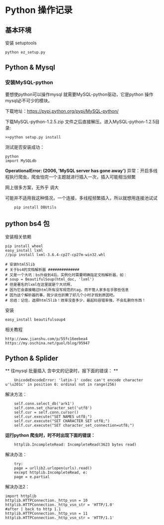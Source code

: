 # Python 操作记录

## 基本环境

安装 setuptools

	python ez_setup.py


## Python & Mysql

### 安装MySQL-python

要想使python可以操作mysql 就需要MySQL-python驱动，它是python 操作mysql必不可少的模块。

下载地址：https://pypi.python.org/pypi/MySQL-python/

下载MySQL-python-1.2.5.zip 文件之后直接解压。进入MySQL-python-1.2.5目录:

	>>python setup.py install

测试是否安装成功：

	python
	import MySQLdb

**OperationalError: (2006, 'MySQL server has gone away')**
异常：开启多线程执行爬虫，爬虫怕完一个主题就进行插入一次，插入可能相当频繁

网上很多方案，无外乎 调大

可能并不适用我这种情况，一个连接，多线程频繁插入，所以就想用连接池试试

		pip install DBUtils


## python  bs4 包

安装相关依赖

	pip install wheel
	easy_install lxml
	//pip install lxml-3.6.4-cp27-cp27m-win32.whl

	# 安装html5lib
	# 关于bs4的文档解析器 ##############
    # 又是一个大坑：bs升级到4后，实例化时需要明确指定文档解析器，如：
    # soup = BeautifulSoup(html_doc, 'lxml')
    # 但是著名的lxml在这里就是个大坑啊，
    # 因为它会直接略过html所有没写规范的tag，而不管人家多在乎那些信息
    # 因为这个解析器的事，我少说也折腾了好几个小时才找到原因吧。
    # 总结：记住，选择html5lib！效率没查多少，最起码容错率强，不会乱删你东西！


安装

	easy_install beautifulsoup4

相关教程

	http://www.jianshu.com/p/55fc16eebea4
	https://my.oschina.net/guol/blog/95947

## Python & Splider

** 往mysql 批量插入 含中文的记录时，报下面的错误： **

		UnicodeEncodeError: 'latin-1' codec can't encode character u'\u201c' in position 0: ordinal not in range(256)

解决方法：

		self.conn.select_db('ark1')
		self.conn.set_character_set('utf8')
		self.cur = self.conn.cursor()
		self.cur.execute("SET NAMES utf8;")
		self.cur.execute("SET CHARACTER SET utf8;")
		self.cur.execute("SET character_set_connection=utf8;")

**运行python 爬虫时，时不时出现下面的错误：**

		httplib.IncompleteRead: IncompleteRead(3623 bytes read)

解决办法：

		try:
		page = urllib2.urlopen(urls).read()
		except httplib.IncompleteRead, e:
		page = e.partial

解决办法2：

	import httplib
	httplib.HTTPConnection._http_vsn = 10
	httplib.HTTPConnection._http_vsn_str = 'HTTP/1.0'
	#after | back to http 1.1
	httplib.HTTPConnection._http_vsn = 11
	httplib.HTTPConnection._http_vsn_str = 'HTTP/1.1'
